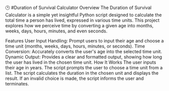 🕒 #Duration of Survival Calculator
Overview
The Duration of Survival Calculator is a simple yet insightful Python script designed to calculate the total time a person has lived, expressed in various time units. This project explores how we perceive time by converting a given age into months, weeks, days, hours, minutes, and even seconds.

Features
User Input Handling: Prompt users to input their age and choose a time unit (months, weeks, days, hours, minutes, or seconds).
Time Conversion: Accurately converts the user's age into the selected time unit.
Dynamic Output: Provides a clear and formatted output, showing how long the user has lived in the chosen time unit.
How It Works
The user inputs their age in years.
The script prompts the user to choose a time unit from a list.
The script calculates the duration in the chosen unit and displays the result.
If an invalid choice is made, the script informs the user and terminates.
